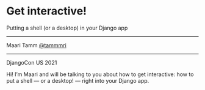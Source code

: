# Get interactive! 
Putting a shell (or a desktop) in your Django app

* * *

Maari Tamm [@tammmri](https://twitter.com/tammmri)  

* * *

DjangoCon US 2021  

<!-- Note -->
Hi! I’m Maari and will be talking to you about how to get interactive: how to put a shell — or a desktop! — right into your Django app.
